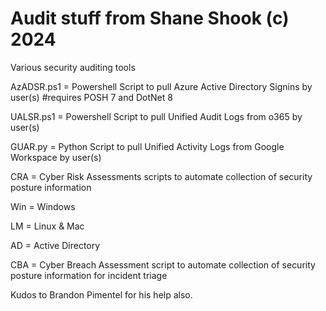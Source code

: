 # Audit stuff from Shane Shook (c) 2024

Various security auditing tools

AzADSR.ps1 = Powershell Script to pull Azure Active Directory Signins by user(s) #requires POSH 7 and DotNet 8

UALSR.ps1 = Powershell Script to pull Unified Audit Logs from o365 by user(s)

GUAR.py = Python Script to pull Unified Activity Logs from Google Workspace by user(s)

CRA = Cyber Risk Assessments scripts to automate collection of security posture information 

  Win = Windows
  
  LM = Linux & Mac
  
  AD = Active Directory 

CBA = Cyber Breach Assessment script to automate collection of security posture information for incident triage

Kudos to Brandon Pimentel for his help also.
